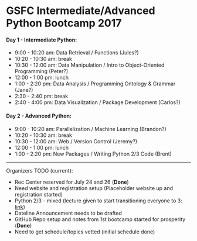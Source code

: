 # GSFC Intermediate/Advanced Python Bootcamp 2017

#### Day 1 - Intermediate Python:

* 9:00 - 10:20 am: Data Retrieval / Functions (Jules?)
* 10:20 - 10:30 am: break
* 10:30 - 12:00 am: Data Manipulation / Intro to Object-Oriented Programming (Peter?)
* 12:00 - 1:00 pm: lunch
* 1:00 - 2:20 pm: Data Analysis / Programming Ontology & Grammar (Jane?)
* 2:30 - 2:40 pm: break
* 2:40 - 4:00 pm: Data Visualization / Package Development (Carlos?)

#### Day 2 - Advanced Python:

* 9:00 - 10:20 am: Parallelization / Machine Learning (Brandon?)
* 10:20 - 10:30 am: break
* 10:30 - 12:00 am: Web / Version Control (Jeremy?)
* 12:00 - 1:00 pm: lunch
* 1:00 - 2:20 pm: New Packages / Writing Python 2/3 Code (Brent)

---

Organizers TODO (current):

- Rec Center reserved for July 24 and 26 (__Done__)
- Need website and registration setup (Placeholder website up and registration started)
- Python 2/3 - mixed (lecture given to start transitioning everyone to 3: [link](http://www.pythonclock.org))
- Dateline Announcement needs to be drafted
- GitHub Repo setup and notes from 1st bootcamp started for prosperity (__Done__)
- Need to get schedule/topics vetted (initial schedule done)
